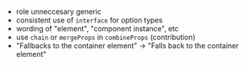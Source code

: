 - role unneccesary generic
- consistent use of `interface` for option types
- wording of "element", "component instance", etc
- use `chain` or `mergeProps` in `combineProps` (contribution)
- "Fallbacks to the container element" -> "Falls back to the container element"
